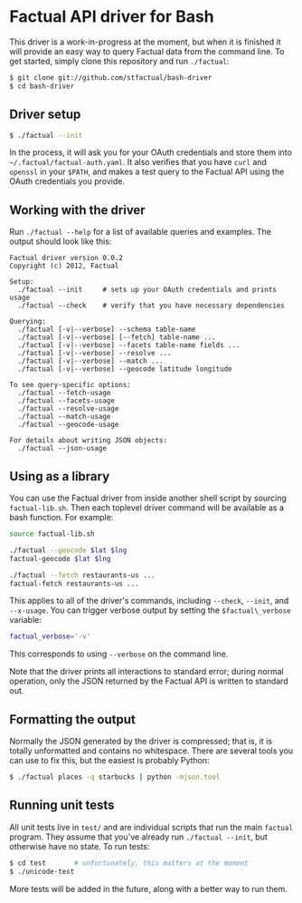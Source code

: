 # Factual API driver for Bash

This driver is a work-in-progress at the moment, but when it is finished it will
provide an easy way to query Factual data from the command line. To get started,
simply clone this repository and run `./factual`:

```sh
$ git clone git://github.com/stfactual/bash-driver
$ cd bash-driver
```

## Driver setup

```sh
$ ./factual --init
```

In the process, it will ask you for your OAuth credentials and store them into
`~/.factual/factual-auth.yaml`. It also verifies that you have `curl` and
`openssl` in your `$PATH`, and makes a test query to the Factual API using the
OAuth credentials you provide.

## Working with the driver

Run `./factual --help` for a list of available queries and examples. The output
should look like this:

```
Factual driver version 0.0.2
Copyright (c) 2012, Factual

Setup:
  ./factual --init     # sets up your OAuth credentials and prints usage
  ./factual --check    # verify that you have necessary dependencies

Querying:
  ./factual [-v|--verbose] --schema table-name
  ./factual [-v|--verbose] [--fetch] table-name ...
  ./factual [-v|--verbose] --facets table-name fields ...
  ./factual [-v|--verbose] --resolve ...
  ./factual [-v|--verbose] --match ...
  ./factual [-v|--verbose] --geocode latitude longitude

To see query-specific options:
  ./factual --fetch-usage
  ./factual --facets-usage
  ./factual --resolve-usage
  ./factual --match-usage
  ./factual --geocode-usage

For details about writing JSON objects:
  ./factual --json-usage
```

## Using as a library

You can use the Factual driver from inside another shell script by sourcing
`factual-lib.sh`. Then each toplevel driver command will be available as a bash
function. For example:

```sh
source factual-lib.sh

./factual --geocode $lat $lng
factual-geocode $lat $lng

./factual --fetch restaurants-us ...
factual-fetch restaurants-us ...
```

This applies to all of the driver's commands, including `--check`, `--init`, and
`--x-usage`. You can trigger verbose output by setting the `$factual\_verbose`
variable:

```sh
factual_verbose='-v'
```

This corresponds to using `--verbose` on the command line.

Note that the driver prints all interactions to standard error; during normal
operation, only the JSON returned by the Factual API is written to standard out.

## Formatting the output

Normally the JSON generated by the driver is compressed; that is, it is totally
unformatted and contains no whitespace. There are several tools you can use to
fix this, but the easiest is probably Python:

```sh
$ ./factual places -q starbucks | python -mjson.tool
```

## Running unit tests

All unit tests live in `test/` and are individual scripts that run the main
`factual` program. They assume that you've already run `./factual --init`, but
otherwise have no state. To run tests:

```sh
$ cd test       # unfortunately, this matters at the moment
$ ./unicode-test
```

More tests will be added in the future, along with a better way to run them.
